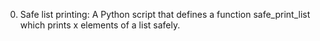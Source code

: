 0. Safe list printing: A Python script that defines a function safe_print_list which prints x elements of a list safely.
